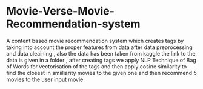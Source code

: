 # Movie-Verse-Movie-Recommendation-system
A content based movie recommendation system which creates tags by taking into account the proper features from data after data preprocessing and data cleaining , also the data has been taken from kaggle the link to the data is given in a folder , after creating tags we apply NLP Technique of Bag of Words for vectorisation of the tags and then apply cosine similarity to find the closest in smiiliarity movies to the given one and then recommend 5 movies to the user input movie 
